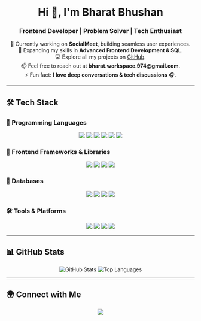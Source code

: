 <h1 align="center">Hi 👋, I'm Bharat Bhushan</h1>
<h3 align="center">Frontend Developer | Problem Solver | Tech Enthusiast</h3>

<p align="center">
  🚀 Currently working on <strong>SocialMeet</strong>, building seamless user experiences.  
  <br>🌱 Expanding my skills in <strong>Advanced Frontend Development & SQL</strong>.  
  <br>💻 Explore all my projects on <a href="https://github.com/Strangemortal">GitHub</a>.  
  <br>📫 Feel free to reach out at <strong>bharat.workspace.974@gmail.com</strong>.  
  <br>⚡ Fun fact: <strong>I love deep conversations & tech discussions</strong> 🎧.  
</p>

---

## 🛠️ Tech Stack

### 🚀 Programming Languages

<p align="center">
  <img src="https://img.shields.io/badge/HTML5-E34F26?style=for-the-badge&logo=html5&logoColor=white" />
  <img src="https://img.shields.io/badge/CSS3-1572B6?style=for-the-badge&logo=css3&logoColor=white" />
  <img src="https://img.shields.io/badge/JavaScript-F7DF1E?style=for-the-badge&logo=javascript&logoColor=black" />

  <img src="https://img.shields.io/badge/Python-3776AB?style=for-the-badge&logo=python&logoColor=white" />
  <img src="https://img.shields.io/badge/C-A8B9CC?style=for-the-badge&logo=c&logoColor=black" />
  <img src="https://img.shields.io/badge/C++-00599C?style=for-the-badge&logo=c%2B%2B&logoColor=white" />
  
</p>

### 🎨 Frontend Frameworks & Libraries

<p align="center">
  <img src="https://img.shields.io/badge/React-61DAFB?style=for-the-badge&logo=react&logoColor=black" />
  <img src="https://img.shields.io/badge/Vue.js-4FC08D?style=for-the-badge&logo=vue.js&logoColor=white" />

  <img src="https://img.shields.io/badge/Bootstrap-7952B3?style=for-the-badge&logo=bootstrap&logoColor=white" />

  <img src="https://img.shields.io/badge/Next.js-000000?style=for-the-badge&logo=next.js&logoColor=white" />

</p>

### 💾 Databases

<p align="center">
  <img src="https://img.shields.io/badge/MySQL-4479A1?style=for-the-badge&logo=mysql&logoColor=white" />
  <img src="https://img.shields.io/badge/PostgreSQL-336791?style=for-the-badge&logo=postgresql&logoColor=white" />
  <img src="https://img.shields.io/badge/SQLite-003B57?style=for-the-badge&logo=sqlite&logoColor=white" />
  <img src="https://img.shields.io/badge/MongoDB-47A248?style=for-the-badge&logo=mongodb&logoColor=white" />

</p>

### 🛠️ Tools & Platforms

<p align="center">
  <img src="https://img.shields.io/badge/Git-F05032?style=for-the-badge&logo=git&logoColor=white" />
  <img src="https://img.shields.io/badge/GitHub-181717?style=for-the-badge&logo=github&logoColor=white" />
  <img src="https://img.shields.io/badge/VSCode-007ACC?style=for-the-badge&logo=visual%20studio%20code&logoColor=white" />
  <img src="https://img.shields.io/badge/Figma-F24E1E?style=for-the-badge&logo=figma&logoColor=white" />


</p>

---

## 📊 GitHub Stats

<p align="center">
  <img src="https://github-readme-stats.vercel.app/api?username=strangemortal&show_icons=true&theme=dark&hide_border=true" alt="GitHub Stats" />
  <img src="https://github-readme-stats.vercel.app/api/top-langs/?username=strangemortal&layout=compact&theme=dark&hide_border=true" alt="Top Languages" />
</p>

---

## 🌍 Connect with Me

<p align="center">
  <a href="https://www.linkedin.com/in/bharat-bhushan-2183b5218">
    <img src="https://img.shields.io/badge/LinkedIn-0077B5?style=for-the-badge&logo=linkedin&logoColor=white" />
  </a>
  </a>
</p>
